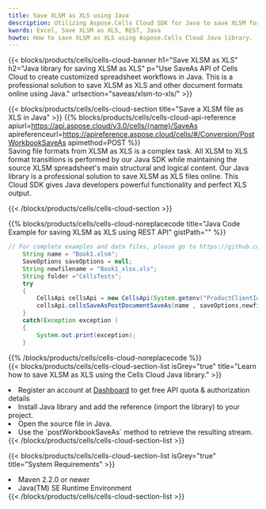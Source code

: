 ```yaml
---
title: Save XLSM as XLS using Java 
description: Utilizing Aspose.Cells Cloud SDK for Java to save XLSM format file as XLS format file. 
kwords: Excel, Save XLSM as XLS, REST, Java
howto: How to save XLSM as XLS using Aspose.Cells Cloud Java library.
---
```



{{< blocks/products/cells/cells-cloud-banner h1="Save XLSM as XLS" h2="Java library for saving XLSM as XLS" p="Use SaveAs API of Cells Cloud to create customized spreadsheet workflows in Java. This is a professional solution to save XLSM as XLS and other document formats online using Java." urlsection="saveas/xlsm-to-xls/" >}}

{{< blocks/products/cells/cells-cloud-section  title="Save a XLSM file as XLS in Java" >}}
{{% blocks/products/cells/cells-cloud-api-reference  apiurl=https://api.aspose.cloud/v3.0/cells/{name}/SaveAs  apireferenceurl=https://apireference.aspose.cloud/cells/#/Conversion/PostWorkbookSaveAs  apimethod=POST %}}
<br/>
Saving file formats from XLSM as XLS is a complex task. All XLSM to XLS format transitions is performed by our Java SDK while maintaining the source XLSM spreadsheet's main structural and logical content. Our Java library is a professional solution to save XLSM as XLS files online. This Cloud SDK gives Java developers powerful functionality and perfect XLS output.

{{< /blocks/products/cells/cells-cloud-section >}}

{{% blocks/products/cells/cells-cloud-noreplacecode title="Java Code Example for saving XLSM as XLS using REST API" gistPath="" %}}
  
```java
// For complete examples and data files, please go to https://github.com/aspose-cells-cloud/aspose-cells-cloud-java/
    String name = "Book1.xlsm";
    SaveOptions saveOptions = null;
    String newfilename = "Book1_xlsx.xls";
    String folder ="CellsTests";
    try 
    {
        CellsApi cellsApi = new CellsApi(System.getenv("ProductClientId"), System.getenv("ProductClientSecret"));
        cellsApi.cellsSaveAsPostDocumentSaveAs(name , saveOptions,newfilename,false,false,folder,null,null,null,true);                       
    }
    catch(Exception exception )
    {
        System.out.print(exception);
    }
```
  
{{% /blocks/products/cells/cells-cloud-noreplacecode  %}}
<br/>
{{< blocks/products/cells/cells-cloud-section-list isGrey="true"  title="Learn how to save XLSM as XLS using the Cells Cloud Java library." >}}
<li>Register an account at <a href="https://dashboard.aspose.cloud/">Dashboard</a> to get free API quota & authorization details</li>
<li>Install Java library and add the reference (import the library) to your project.</li>
<li>Open the source file in Java.</li>
<li>Use the `postWorkbookSaveAs` method to retrieve the resulting stream.</li>
{{< /blocks/products/cells/cells-cloud-section-list >}}

{{< blocks/products/cells/cells-cloud-section-list isGrey="true"  title="System Requirements" >}}
<li>Maven 2.2.0 or newer</li>
<li>Java(TM) SE Runtime Environment</li>
{{< /blocks/products/cells/cells-cloud-section-list >}}
